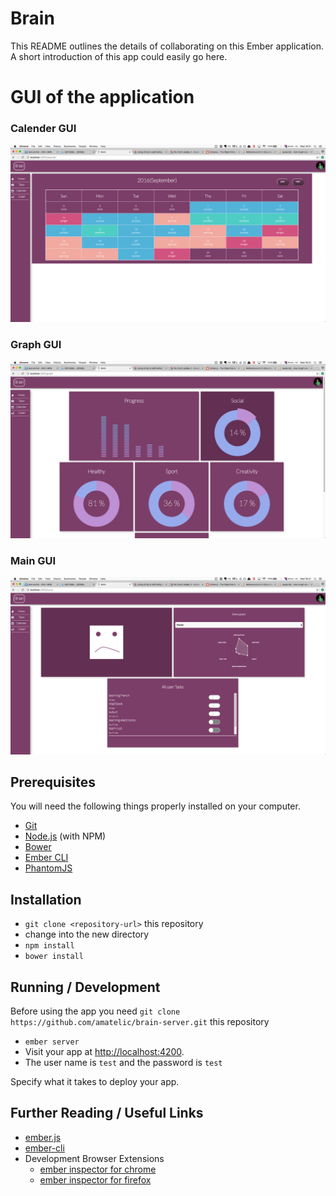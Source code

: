 # Brain

This README outlines the details of collaborating on this Ember application.
A short introduction of this app could easily go here.

# GUI of the application
### Calender GUI
![alt tag](https://raw.githubusercontent.com/amatelic/brain-frontend/master/images/calender.png)
### Graph GUI
![alt tag](https://raw.githubusercontent.com/amatelic/brain-frontend/master/images/graph.png)
### Main GUI
![alt tag](https://raw.githubusercontent.com/amatelic/brain-frontend/master/images/tasks.png)

## Prerequisites

You will need the following things properly installed on your computer.

* [Git](http://git-scm.com/)
* [Node.js](http://nodejs.org/) (with NPM)
* [Bower](http://bower.io/)
* [Ember CLI](http://ember-cli.com/)
* [PhantomJS](http://phantomjs.org/)

## Installation

* `git clone <repository-url>` this repository
* change into the new directory
* `npm install`
* `bower install`

## Running / Development

Before using the app you need `git clone https://github.com/amatelic/brain-server.git` this repository
* `ember server`
* Visit your app at [http://localhost:4200](http://localhost:4200).
* The user name is `test` and the password is `test`



Specify what it takes to deploy your app.

## Further Reading / Useful Links

* [ember.js](http://emberjs.com/)
* [ember-cli](http://ember-cli.com/)
* Development Browser Extensions
  * [ember inspector for chrome](https://chrome.google.com/webstore/detail/ember-inspector/bmdblncegkenkacieihfhpjfppoconhi)
  * [ember inspector for firefox](https://addons.mozilla.org/en-US/firefox/addon/ember-inspector/)
